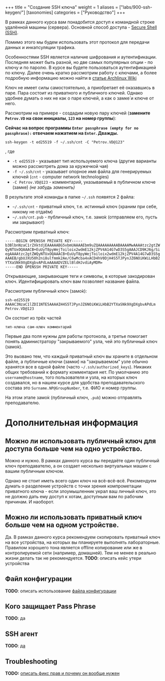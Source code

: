 +++
title = "Создание SSH ключа"
weight = 1
aliases = ["labs/900-ssh-keygen/"]
[taxonomies]
categories = ["Руководство"]
+++

В рамках данного курса вам понадобится доступ к командной строке удалённой машины (сервера).
Основной способ доступа - [Secure Shell (SSH)](https://ru.wikipedia.org/wiki/SSH).

Помимо этого мы будем использовать этот протокол для передачи данных и инкапсуляции трафика.

Особенностями SSH является наличие шифрования и аутентификации.
Последняя может быть разной, но две самых популярных опции - по ключу и по паролю.
В курсе вы будете пользоваться аутентификацией по ключу. Далее очень кратко рассмотрим работу с ключами, а более подробную информацию можно найти в [статье Archlinux Wiki](https://wiki.archlinux.org/index.php/SSH_keys)

Ключ не имеет силы самостоятельно, а приобретает её оказавшись в паре.
Пара состоит из приватного и публичного ключей.
Однако удобнее думать о них не как о паре ключей, а как о замке́ и ключе от него.

Рассмотрим на примере - создадим новую пару ключей (**замените `Petrov.VD` на свои инициалы, `123` на номер группы**):

**Сейчас на вопрос программы `Enter passphrase (empty for no passphrase):` отвечаем нажатием на `Enter`. Дважды.**
```
ssh-keygen -t ed25519 -f ~/.ssh/cnt -C "Petrov.VD@123"
```

, где

* `-t ed25519` - указывает тип используемого ключа (другие варианты можно рассмотреть дома за кружечкой чая)
* `-f ~/.ssh/cnt` - указывает опорное имя файла для генерируемых ключей (`cnt` - computer network technologies)
* `-C Petrov.VD@123` - комментарий, указываемый в публичном ключе (замке́) *(не забудь заменить)*

В результате этой команды в папке `~/.ssh` появятся 2 файла:

* `~/.ssh/cnt` - приватный ключ, т.е. истинный ключ (храним при себе, никому не отдаём)
* `~/.ssh/cnt.pub` - публичный ключ, т.е. замо́к (отправляем его, пусть им закрывают)

Рассмотрим приватный ключ:
```
-----BEGIN OPENSSH PRIVATE KEY-----
b3BlbnNzaC1rZXktdjEAAAAABG5vbmUAAAAEbm9uZQAAAAAAAAABAAAAMwAAAAtzc2gtZW
QyNTUxOQAAACB+EuUyT8pyWejToiloix2wdmE12kjZPV4A14G7wD3S5gAAAJCD9KJ6g/Si
egAAAAtzc2gtZWQyNTUxOQAAACB+EuUyT8pyWejToiloix2wdmE12kjZPV4A14G7wD3S5g
AAAEB/gbUJXU50h2ni8ulfmmk2Ae/C6wMcba4xACD4hV0DjH4S5TJPynJZ6NOiKWiLHbB2
YTXaSNk9XgDXgbvAPdLmAAAADVZELlBldHJvdiAyMDM=
-----END OPENSSH PRIVATE KEY-----
```

Открывающие, закрывающие теги и символы, в которые закодирован ключ.
Идентифицировать ключ вам позволяет название файла.

Рассмотрим публичный ключ (замо́к):
```
ssh-ed25519 AAAAC3NzaC1lZDI1NTE5AAAAIH4S5TJPynJZ6NOiKWiLHbB2YTXaSNk9XgDXgbvAPdLm Petrov.VD@123
```
Он состоит из трёх частей
```
тип-ключа сам-ключ комментарий
```

Первые два поля нужны для работы протокола, а третье помогает понять администратору "закрываемого" узла, чей это публичный ключ (замо́к).

Это вызвано тем, что каждый приватный ключ вы храните в отдельном файле, а публичные ключи (замки́) на "закрываемом" узле обычно хранятся все в одной файле (часто `~/.ssh/authorized_keys`).
Никаких общих требований к формату комментария нет.
По умолчанию это `username@hostname`, того пользователя и узла, на которых ключ создавался, но в нашем курсе для удобства преподавательского состава это `Surname.NP@GroupNumber`, т.е. ФИО и номер группы.

На этом этапе замо́к (публичный ключ, `.pub`) можно отправлять преподавателю.

# Дополнительная информация

## Можно ли использовать публичный ключ для доступа больше чем на одно устройство.
Можно и нужно.
В рамках данного курса вы передаёте один публичный ключ преподавателю, а он создает несколько виртуальных машин с вашим публичным ключом.

Однако не стоит иметь всего один ключ на всё-всё-всё.
Рекомендуем думать о разделение устройств с точки зрения компрометации приватного ключа - если злоумышленник украл ваш личный ключ, это не должно дать ему доступ к хотам, доступным вам по рабочим причинам.
И наоборот.

## Можно ли использовать приватный ключ больше чем на одном устройстве.
Да.
В рамках данного курса рекомендуем скопировать приватный ключ на все устройства, на которых вы планируете выполнять лабораторные.
Правилом хорошего тона является offline копирование или же в контролируемой сети (например, домашней).
Тем не менее в реально жизни делать так не рекомендуется.
**TODO**: описать кейс утери устройства

## Файл конфигурации
**TODO**: описать использование [файла конфигурации](https://linux.die.net/man/5/ssh_config)

## Кого защищает Pass Phrase
**TODO**: да

## SSH агент
**TODO**: [да](https://wiki.archlinux.org/index.php/SSH_keys#SSH_agents)

## Troubleshooting
**TODO:** [описать фикс прав и почему он вообще нужен](https://wiki.archlinux.org/index.php/SSH_keys#Key_ignored_by_the_server)
